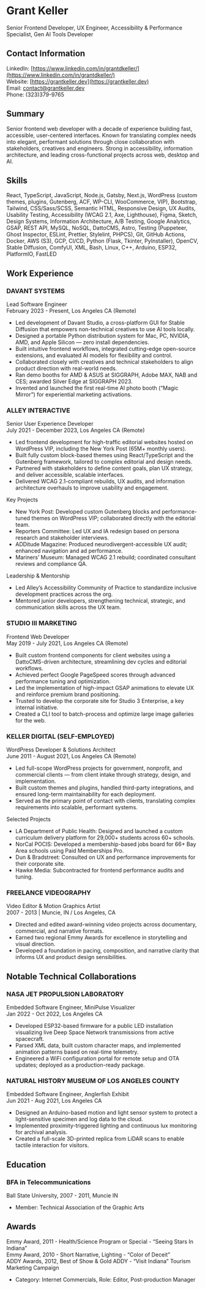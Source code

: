# Grant Keller

Senior Frontend Developer, UX Engineer, Accessibility & Performance Specialist, Gen AI Tools Developer

## Contact Information

LinkedIn: [https://www.linkedin.com/in/grantdkeller/](https://www.linkedin.com/in/grantdkeller/)  
Website: [https://grantkeller.dev](https://grantkeller.dev)  
Email: [contact@grantkeller.dev](mailto:contact@grantkeller.dev)  
Phone: (323)379-9765

## Summary

Senior frontend web developer with a decade of experience building fast, accessible, user-centered interfaces. Known for translating complex needs into elegant, performant solutions through close collaboration with stakeholders, creatives and engineers. Strong in accessibility, information architecture, and leading cross-functional projects across web, desktop and AI.

## Skills

React, TypeScript, JavaScript, Node.js, Gatsby, Next.js, WordPress (custom themes, plugins, Gutenberg, ACF, WP-CLI, WooCommerce, VIP), Bootstrap, Tailwind, CSS/Sass/SCSS, Semantic HTML, Responsive Design, UX Audits, Usability Testing, Accessibility (WCAG 2.1, Axe, Lighthouse), Figma, Sketch, Design Systems, Information Architecture, A/B Testing, Google Analytics, GSAP, REST API, MySQL, NoSQL, DattoCMS, Astro, Testing (Puppeteer, Ghost Inspector, ESLint, Prettier, Stylelint, PHPCS), Git, GitHub Actions, Docker, AWS (S3), GCP, CI/CD, Python (Flask, Tkinter, PyInstaller), OpenCV, Stable Diffusion, ComfyUI, XML, Bash, Linux, C++, Arduino, ESP32, PlatformIO, FastLED

## Work Experience

### DAVANT SYSTEMS

Lead Software Engineer  
February 2023 \- Present, Los Angeles CA (Remote)

- Led development of Davant Studio, a cross-platform GUI for Stable Diffusion that empowers non-technical creatives to use AI tools locally.  
- Designed a portable Python distribution system for Mac, PC, NVIDIA, AMD, and Apple Silicon — zero install dependencies.  
- Built intuitive frontend workflows, integrated cutting-edge open-source extensions, and evaluated AI models for flexibility and control.  
- Collaborated closely with creatives and technical stakeholders to align product direction with real-world needs.  
- Ran demo booths for AMD & ASUS at SIGGRAPH, Adobe MAX, NAB and CES; awarded Silver Edge at SIGGRAPH 2023\.  
- Invented and launched the first real-time AI photo booth (“Magic Mirror”) for experiential marketing activations.


### ALLEY INTERACTIVE

Senior User Experience Developer  
July 2021 \- December 2023,  Los Angeles CA (Remote)

- Led frontend development for high-traffic editorial websites hosted on WordPress VIP, including the New York Post (65M+ monthly users).  
- Built fully custom block-based themes using React/TypeScript and the Gutenberg framework, tailored to complex editorial and design needs.  
- Partnered with stakeholders to define content goals, plan UX strategy, and deliver accessible, scalable interfaces.  
- Delivered WCAG 2.1-compliant rebuilds, UX audits, and information architecture overhauls to improve usability and engagement.

Key Projects

- New York Post: Developed custom Gutenberg blocks and performance-tuned themes on WordPress VIP; collaborated directly with the editorial team.  
- Reporters Committee: Led UX and IA redesign based on persona research and stakeholder interviews.  
- ADDitude Magazine: Produced neurodivergent-accessible UX audit; enhanced navigation and ad performance.  
- Mariners’ Museum: Managed WCAG 2.1 rebuild; coordinated consultant reviews and compliance QA.

Leadership & Mentorship

- Led Alley’s Accessibility Community of Practice to standardize inclusive development practices across the org.  
- Mentored junior developers, strengthening technical, strategic, and communication skills across the UX team.

### STUDIO III MARKETING

Frontend Web Developer  
May 2019 \- July 2021, Los Angeles CA (Remote)

- Built custom frontend components for client websites using a DattoCMS-driven architecture, streamlining dev cycles and editorial workflows.  
- Achieved perfect Google PageSpeed scores through advanced performance tuning and optimization.  
- Led the implementation of high-impact GSAP animations to elevate UX and reinforce premium brand positioning.  
- Trusted to develop the corporate site for Studio 3 Enterprise, a key internal initiative.  
- Created a CLI tool to batch-process and optimize large image galleries for the web.


### KELLER DIGITAL (SELF-EMPLOYED)

WordPress Developer & Solutions Architect  
June 2011 \- August 2021, Los Angeles CA (Remote)

- Led full-scope WordPress projects for government, nonprofit, and commercial clients — from client intake through strategy, design, and implementation.  
- Built custom themes and plugins, handled third-party integrations, and ensured long-term maintainability for each deployment.  
- Served as the primary point of contact with clients, translating complex requirements into scalable, performant systems.

Selected Projects

- LA Department of Public Health: Designed and launched a custom curriculum delivery platform for 29,000+ students across 60+ schools.  
- NorCal POCIS: Developed a membership-based jobs board for 66+ Bay Area schools using Paid Memberships Pro.  
- Dun & Bradstreet: Consulted on UX and performance improvements for their corporate site.  
- Hawke Media: Subcontracted for frontend performance audits and tuning.


### FREELANCE VIDEOGRAPHY

Video Editor & Motion Graphics Artist  
2007 \- 2013 | Muncie, IN / Los Angeles, CA

- Directed and edited award-winning video projects across documentary, commercial, and narrative formats.  
- Earned two regional Emmy Awards for excellence in storytelling and visual direction.  
- Developed a foundation in pacing, composition, and narrative clarity that informs UX and product design sensibilities.


## Notable Technical Collaborations

### NASA JET PROPULSION LABORATORY

Embedded Software Engineer, MiniPulse Visualizer  
Jan 2022 \- Oct 2022, Los Angeles CA

- Developed ESP32-based firmware for a public LED installation visualizing live Deep Space Network transmissions from active spacecraft.  
- Parsed XML data, built custom character maps, and implemented animation patterns based on real-time telemetry.  
- Engineered a WiFi configuration portal for remote setup and OTA updates; deployed as a production-ready package.

### NATURAL HISTORY MUSEUM OF LOS ANGELES COUNTY

Embedded Software Engineer, Anglerfish Exhibit  
Jun 2021 \- Aug 2021, Los Angeles CA

- Designed an Arduino-based motion and light sensor system to protect a light-sensitive specimen and log data to the cloud.  
- Implemented proximity-triggered lighting and continuous lux monitoring for archival analysis.  
- Created a full-scale 3D-printed replica from LiDAR scans to enable tactile interaction for visitors.


## Education

### BFA in Telecommunications

Ball State University, 2007 \- 2011, Muncie IN	

- Member: Technical Association of the Graphic Arts

## Awards

Emmy Award, 2011 \- Health/Science Program or Special \- “Seeing Stars In Indiana”  
Emmy Award, 2010 \- Short Narrative, Lighting \- “Color of Deceit”  
ADDY Awards, 2012, Best of Show & Gold ADDY \- “Visit Indiana” Tourism Marketing Campaign

- Category: Internet Commercials, Role: Editor, Post-production Manager